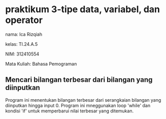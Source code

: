 # praktikum 3-tipe data, variabel, dan operator 

nama: Ica Rizqiah

kelas: TI.24.A.5

NIM: 312410554

Mata Kuliah: Bahasa Pemograman


## Mencari bilangan terbesar dari bilangan yang diinputkan
Program ini menentukan bilangan terbesar dari serangkaian bilangan yang diinputkan hingga input 0. Program ini mneggunakan loop 'while' dan kondisi 'if' untuk memperbarui nilai terbesar yang ditemukan.

